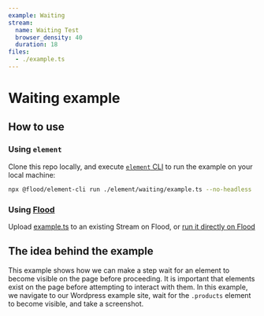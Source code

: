 ```yaml
---
example: Waiting
stream:
  name: Waiting Test
  browser_density: 40
  duration: 18
files:
  - ./example.ts
---
```


# Waiting example

## How to use

### Using `element`

Clone this repo locally, and execute [`element` CLI][Element] to run the example on your local machine:

```bash
npx @flood/element-cli run ./element/waiting/example.ts --no-headless
```

### Using [Flood](https://flood.io)

Upload [example.ts](./example.ts) to an existing Stream on Flood, or [run it directly on Flood](https://app.flood.io/launch/github/flood-io/load-testing-playground/element/waiting)

## The idea behind the example

This example shows how we can make a step wait for an element to become visible on the page before proceeding. It is important that elements exist on the page before attempting to interact with them. In this example, we navigate to our Wordpress example site, wait for the `.products` element to become visible, and take a screenshot.

[Element]: (https://github.com/flood-io/element)
